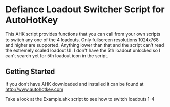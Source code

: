 # Defiance Loadout Switcher Script for AutoHotKey #

This AHK script provides functions that you can call from your own scripts to switch any one of the 4 loadouts. Only fullscreen resolutions 1024x768 and higher are supported. Anything lower than that and the script can't read the extremely scaled loadout UI. I don't have the 5th loadout unlocked so I can't search yet for 5th loadout icon in the script.  

## Getting Started ##

If you don't have AHK downloaded and installed it can be found at http://www.autohotkey.com

Take a look at the Example.ahk script to see how to switch loadouts 1-4
